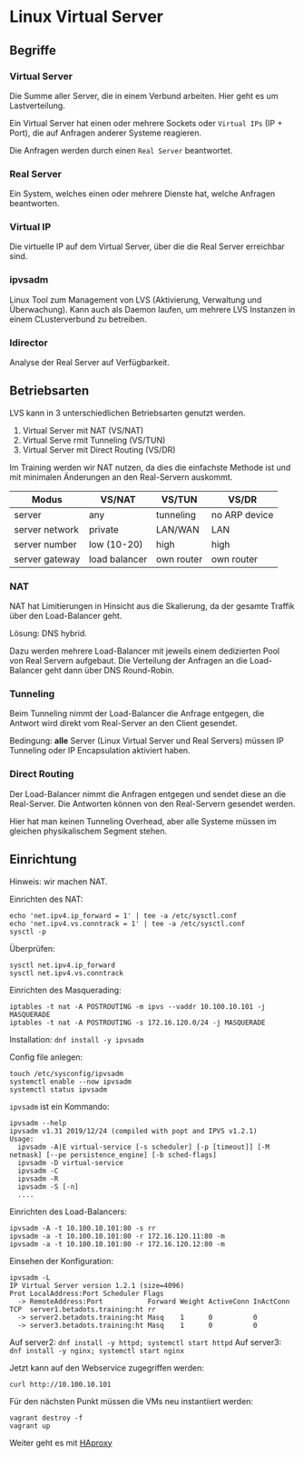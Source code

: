 # Linux Virtual Server

## Begriffe

### Virtual Server

Die Summe aller Server, die in einem Verbund arbeiten.
Hier geht es um Lastverteilung.

Ein Virtual Server hat einen oder mehrere Sockets oder `Virtual IPs` (IP + Port), die auf Anfragen anderer Systeme reagieren.

Die Anfragen werden durch einen `Real Server` beantwortet.

### Real Server

Ein System, welches einen oder mehrere Dienste hat, welche Anfragen beantworten.

### Virtual IP

Die virtuelle IP auf dem Virtual Server, über die die Real Server erreichbar sind.

### ipvsadm

Linux Tool zum Management von LVS (Aktivierung, Verwaltung und Überwachung).
Kann auch als Daemon laufen, um mehrere LVS Instanzen in einem CLusterverbund zu betreiben.

### ldirector

Analyse der Real Server auf Verfügbarkeit.

## Betriebsarten

LVS kann in 3 unterschiedlichen Betriebsarten genutzt werden.

1. Virtual Server mit NAT (VS/NAT)
1. Virtual Serve rmit Tunneling (VS/TUN)
1. Virtual Server mit Direct Routing (VS/DR)

Im Training werden wir NAT nutzen, da dies die einfachste Methode ist und mit minimalen Änderungen an den Real-Servern auskommt.

|Modus          | VS/NAT        | VS/TUN     | VS/DR         |
|---------------|---------------|------------|---------------|
|server         | any           | tunneling  | no ARP device |
|server network | private       | LAN/WAN    | LAN           |
|server number  | low (10-20)   | high       | high          |
|server gateway | load balancer | own router | own router    |

### NAT

NAT hat Limitierungen in Hinsicht aus die Skalierung, da der gesamte Traffik über den Load-Balancer geht.

Lösung: DNS hybrid.

Dazu werden mehrere Load-Balancer mit jeweils einem dedizierten Pool von Real Servern aufgebaut. Die Verteilung der Anfragen an die Load-Balancer geht dann über DNS Round-Robin.

### Tunneling

Beim Tunneling nimmt der Load-Balancer die Anfrage entgegen, die Antwort wird direkt vom Real-Server an den Client gesendet.

Bedingung: **alle** Server (Linux Virtual Server und Real Servers) müssen IP Tunneling oder IP Encapsulation aktiviert haben.

### Direct Routing

Der Load-Balancer nimmt die Anfragen entgegen und sendet diese an die Real-Server. Die Antworten können von den Real-Servern gesendet werden.

Hier hat man keinen Tunneling Overhead, aber alle Systeme müssen im gleichen physikalischem Segment stehen.

## Einrichtung

Hinweis: wir machen NAT.

Einrichten des NAT:

    echo 'net.ipv4.ip_forward = 1' | tee -a /etc/sysctl.conf
    echo 'net.ipv4.vs.conntrack = 1' | tee -a /etc/sysctl.conf
    sysctl -p

Überprüfen:

    sysctl net.ipv4.ip_forward
    sysctl net.ipv4.vs.conntrack

Einrichten des Masquerading:

    iptables -t nat -A POSTROUTING -m ipvs --vaddr 10.100.10.101 -j MASQUERADE
    iptables -t nat -A POSTROUTING -s 172.16.120.0/24 -j MASQUERADE

Installation: `dnf install -y ipvsadm`

Config file anlegen:

    touch /etc/sysconfig/ipvsadm
    systemctl enable --now ipvsadm
    systemctl status ipvsadm

`ipvsadm` ist ein Kommando:

    ipvsadm --help
    ipvsadm v1.31 2019/12/24 (compiled with popt and IPVS v1.2.1)
    Usage:
      ipvsadm -A|E virtual-service [-s scheduler] [-p [timeout]] [-M netmask] [--pe persistence_engine] [-b sched-flags]
      ipvsadm -D virtual-service
      ipvsadm -C
      ipvsadm -R
      ipvsadm -S [-n]
      ....

Einrichten des Load-Balancers:

    ipvsadm -A -t 10.100.10.101:80 -s rr
    ipvsadm -a -t 10.100.10.101:80 -r 172.16.120.11:80 -m
    ipvsadm -a -t 10.100.10.101:80 -r 172.16.120.12:80 -m

Einsehen der Konfiguration:

    ipvsadm -L
    IP Virtual Server version 1.2.1 (size=4096)
    Prot LocalAddress:Port Scheduler Flags
      -> RemoteAddress:Port           Forward Weight ActiveConn InActConn
    TCP  server1.betadots.training:ht rr
      -> server2.betadots.training:ht Masq    1      0          0
      -> server3.betadots.training:ht Masq    1      0          0

Auf server2: `dnf install -y httpd; systemctl start httpd`
Auf server3: `dnf install -y nginx; systemctl start nginx`

Jetzt kann auf den Webservice zugegriffen werden:

    curl http://10.100.10.101

Für den nächsten Punkt müssen die VMs neu instantiiert werden:

    vagrant destroy -f
    vagrant up

Weiter geht es mit [HAproxy](../03_HAproxy)
